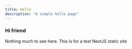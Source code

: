 ```yaml
---
title: Hello
description: "A simple hello page"
---
```


### Hi friend

Nothing much to see here. This is for a test NextJS static site